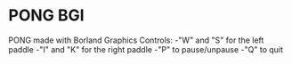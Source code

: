 # PONG BGI
 PONG made with Borland Graphics
 Controls:
	-"W" and "S" for the left paddle
	-"I" and "K" for the right paddle
	-"P" to pause/unpause
	-"Q" to quit
